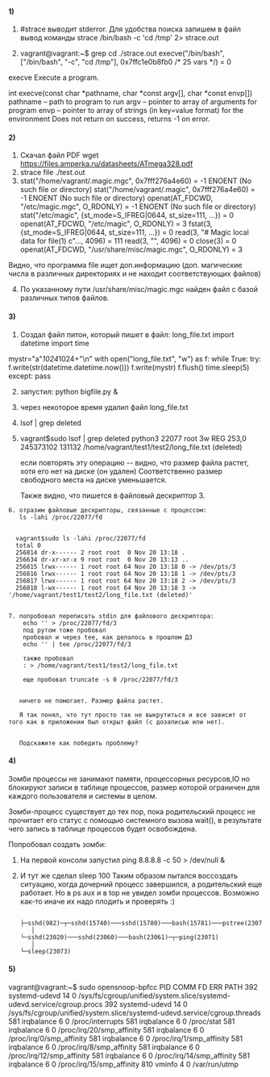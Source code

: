 #### 1) 
  1. #strace выводит stderror. Для удобства поиска запишем в файл вывод команды
  strace /bin/bash -c 'cd /tmp' 2> strace.out
  
  2. vagrant@vagrant:~$ grep cd ./strace.out
  execve("/bin/bash", ["/bin/bash", "-c", "cd /tmp"], 0x7ffc1e0b8fb0 /* 25 vars */) = 0
  
  execve
  Execute a program.

  int execve(const char *pathname, char *const argv[], char *const envp[])
  pathname – path to program to run
  argv – pointer to array of arguments for program
  envp – pointer to array of strings (in key=value format) for the environment
  Does not return on success, returns -1 on error.

#### 2)
  1. Скачал файл PDF wget https://files.amperka.ru/datasheets/ATmega328.pdf
  2. strace file ./test.out
  3.  stat("/home/vagrant/.magic.mgc", 0x7fff276a4e60) = -1 ENOENT (No such file or directory)
      stat("/home/vagrant/.magic", 0x7fff276a4e60) = -1 ENOENT (No such file or directory)
      openat(AT_FDCWD, "/etc/magic.mgc", O_RDONLY) = -1 ENOENT (No such file or directory)
      stat("/etc/magic", {st_mode=S_IFREG|0644, st_size=111, ...}) = 0
      openat(AT_FDCWD, "/etc/magic", O_RDONLY) = 3
      fstat(3, {st_mode=S_IFREG|0644, st_size=111, ...}) = 0
      read(3, "# Magic local data for file(1) c"..., 4096) = 111
      read(3, "", 4096)                       = 0
      close(3)                                = 0
      openat(AT_FDCWD, "/usr/share/misc/magic.mgc", O_RDONLY) = 3
      
      
  Видно, что программа file ищет доп.информацию (доп. магические числа в различных директориях и не находит соответствующих файлов)
  
  4. По указанному пути /usr/share/misc/magic.mgc найден файл с базой различных типов файлов.

#### 3)
1. Создал файл питон, который пишет в файл: long_file.txt
import datetime
import time

mystr="a"*1024*1024+"\n"
with open("long_file.txt", "w") as f:
    while True:
        try:
            f.write(str(datetime.datetime.now()))
            f.write(mystr)
            f.flush()
            time.sleep(5)
        except:
            pass
            
            
            
   2. запустил: python bigfile.py &
   3. через некоторое время удалил файл long_file.txt
   4. lsof | grep deleted
   5. vagrant$sudo lsof | grep deleted
      python3 22077 root 3w REG 253,0 245373102 131132 /home/vagrant/test1/test2/long_file.txt (deleted)
      
         
      если повторять эту операцию -- видно, что размер файла растет, хотя его нет на диске (он удален)
      Соответственно размер свободного места на диске уменьшается.
      
      Также видно, что пишется в файловый дескриптор 3.
      
    6. отразим файловые дескрипторы, связанные с процессом:
       ls -lahi /proc/22077/fd
       
      
      vagrant$sudo ls -lahi /proc/22077/fd
      total 0
      256814 dr-x------ 2 root root  0 Nov 20 13:18 .
      256634 dr-xr-xr-x 9 root root  0 Nov 20 13:13 ..
      256815 lrwx------ 1 root root 64 Nov 20 13:18 0 -> /dev/pts/3
      256816 lrwx------ 1 root root 64 Nov 20 13:18 1 -> /dev/pts/3
      256817 lrwx------ 1 root root 64 Nov 20 13:18 2 -> /dev/pts/3
      256818 l-wx------ 1 root root 64 Nov 20 13:18 3 -> '/home/vagrant/test1/test2/long_file.txt (deleted)'
      
      
    7. попробовал переписать stdin для файлового дескриптора:
        echo '' > /proc/22077/fd/3
        под рутом тоже пробовал
        пробовал и через tee, как делалось в прошлом ДЗ
        echo '' | tee /proc/22077/fd/3
        
        также пробовал
        : > /home/vagrant/test1/test2/long_file.txt
        
        еще пробовал truncate -s 0 /proc/22077/fd/3
        
        
       ничего не помогает. Размер файла растет.
       
       Я так понял, что тут просто так не выкрутиться и все зависит от того как в приложении был открыт файл (с дозаписью или нет).
       
       
       Подскажите как победить проблему?
 
 #### 4)

 Зомби процессы не занимают памяти, процессорных ресурсов,IO но блокируют записи в таблице процессов, размер которой ограничен для каждого пользователя и системы в целом.
 
 Зомби-процесс существует до тех пор, пока родительский процесс не прочитает его статус с помощью системного вызова wait(), в результате чего запись в таблице процессов будет освобождена.
 
 Попробовал создать зомби:
 
 1. На первой консоли запустил ping 8.8.8.8 -c 50 > /dev/null &
 2. И тут же сделал sleep 100
 Таким образом пытался воссоздать ситуацию, когда дочерний процесс завершился, а родительский еще работает.
 Но в ps aux и в top не увидел зомби процессов.
 Возможно как-то иначе их надо плодить и проверять :)
 
 
            ├─sshd(982)─┬─sshd(15740)───sshd(15780)───bash(15781)───pstree(23074)
           │           └─sshd(23020)───sshd(23060)───bash(23061)─┬─ping(23071)
           │                                                     └─sleep(23073)
 
 
 
 #### 5) 
vagrant@vagrant:~$ sudo opensnoop-bpfcc
PID    COMM               FD ERR PATH
392    systemd-udevd      14   0 /sys/fs/cgroup/unified/system.slice/systemd-udevd.service/cgroup.procs
392    systemd-udevd      14   0 /sys/fs/cgroup/unified/system.slice/systemd-udevd.service/cgroup.threads
581    irqbalance          6   0 /proc/interrupts
581    irqbalance          6   0 /proc/stat
581    irqbalance          6   0 /proc/irq/20/smp_affinity
581    irqbalance          6   0 /proc/irq/0/smp_affinity
581    irqbalance          6   0 /proc/irq/1/smp_affinity
581    irqbalance          6   0 /proc/irq/8/smp_affinity
581    irqbalance          6   0 /proc/irq/12/smp_affinity
581    irqbalance          6   0 /proc/irq/14/smp_affinity
581    irqbalance          6   0 /proc/irq/15/smp_affinity
810    vminfo              4   0 /var/run/utmp
        
       
    
